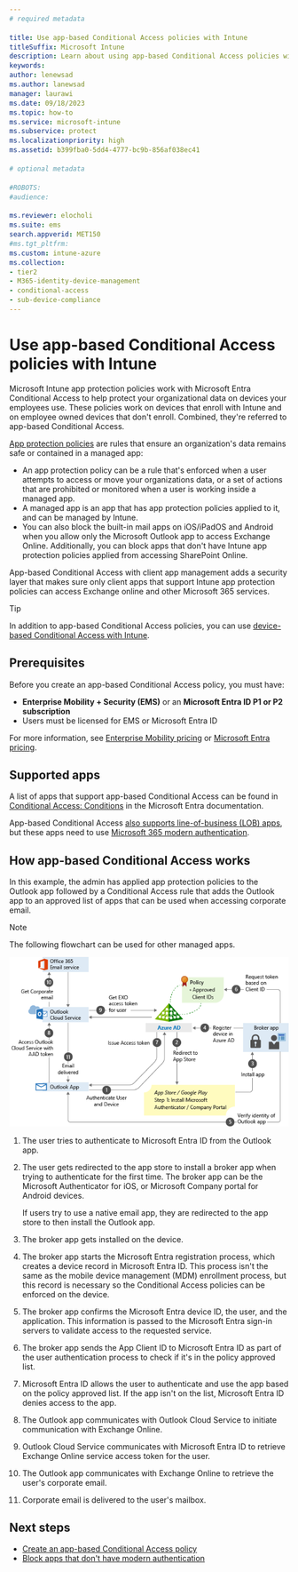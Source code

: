 ```yaml
---
# required metadata

title: Use app-based Conditional Access policies with Intune
titleSuffix: Microsoft Intune
description: Learn about using app-based Conditional Access policies with Microsoft Intune for both enrolled and unenrolled devices.
keywords:
author: lenewsad
ms.author: lanewsad
manager: laurawi
ms.date: 09/18/2023
ms.topic: how-to
ms.service: microsoft-intune
ms.subservice: protect
ms.localizationpriority: high
ms.assetid: b399fba0-5dd4-4777-bc9b-856af038ec41

# optional metadata

#ROBOTS:
#audience:

ms.reviewer: elocholi
ms.suite: ems
search.appverid: MET150
#ms.tgt_pltfrm:
ms.custom: intune-azure
ms.collection:
- tier2
- M365-identity-device-management
- conditional-access
- sub-device-compliance
---
```


# Use app-based Conditional Access policies with Intune

Microsoft Intune app protection policies work with Microsoft Entra Conditional Access to help protect your organizational data on devices your employees use. These policies work on devices that enroll with Intune and on employee owned devices that don't enroll. Combined, they're referred to app-based Conditional Access.

[App protection policies](../apps/app-protection-policy.md) are rules that ensure an organization's data remains safe or contained in a managed app:

- An app protection policy can be a rule that's enforced when a user attempts to access or move your organizations data, or a set of actions that are prohibited or monitored when a user is working inside a managed app.
- A managed app is an app that has app protection policies applied to it, and can be managed by Intune.
- You can also block the built-in mail apps on iOS/iPadOS and Android when you allow only the Microsoft Outlook app to access Exchange Online. Additionally, you can block apps that don't have Intune app protection policies applied from accessing SharePoint Online.

App-based Conditional Access with client app management adds a security layer that makes sure only client apps that support Intune app protection policies can access Exchange online and other Microsoft 365 services.

> [!TIP]
> In addition to app-based Conditional Access policies, you can use [device-based Conditional Access with Intune](create-conditional-access-intune.md).

## Prerequisites

Before you create an app-based Conditional Access policy, you must have:

- **Enterprise Mobility + Security (EMS)** or an **Microsoft Entra ID P1 or P2 subscription**
- Users must be licensed for EMS or Microsoft Entra ID

For more information, see [Enterprise Mobility pricing](https://www.microsoft.com/cloud-platform/enterprise-mobility-pricing) or [Microsoft Entra pricing](https://azure.microsoft.com/pricing/details/active-directory/).

## Supported apps

A list of apps that support app-based Conditional Access can be found in [Conditional Access: Conditions](/azure/active-directory/conditional-access/concept-conditional-access-conditions#client-apps) in the Microsoft Entra documentation.

App-based Conditional Access [also supports line-of-business (LOB) apps](../protect/app-modern-authentication-block.md), but these apps need to use [Microsoft 365 modern authentication](/microsoft-365/enterprise/modern-auth-for-office-2013-and-2016?view=o365-worldwide&preserve-view=true).

## How app-based Conditional Access works

In this example, the admin has applied app protection policies to the Outlook app followed by a Conditional Access rule that adds the Outlook app to an approved list of apps that can be used when accessing corporate email.

> [!NOTE]
> The following flowchart  can be used for other managed apps.

![App-based Conditional Access process illustrated in a flow-chart](./media/app-based-conditional-access-intune/ca-intune-common-ways-3.png)

1. The user tries to authenticate to Microsoft Entra ID from the Outlook app.

2. The user gets redirected to the app store to install a broker app when trying to authenticate for the first time. The broker app can be the Microsoft Authenticator for iOS, or Microsoft Company portal for Android devices.

   If users try to use a native email app, they are redirected to the app store to then install the Outlook app.

3. The broker app gets installed on the device.

4. The broker app starts the Microsoft Entra registration process, which creates a device record in Microsoft Entra ID. This process isn't the same as the mobile device management (MDM) enrollment process, but this record is necessary so the Conditional Access policies can be enforced on the device.

5. The broker app confirms the Microsoft Entra device ID, the user, and the application. This information is passed to the Microsoft Entra sign-in servers to validate access to the requested service.

6. The broker app sends the App Client ID to Microsoft Entra ID as part of the user authentication process to check if it's in the policy approved list.

7. Microsoft Entra ID allows the user to authenticate and use the app based on the policy approved list. If the app isn't on the list, Microsoft Entra ID denies access to the app.

8. The Outlook app communicates with Outlook Cloud Service to initiate communication with Exchange Online.

9. Outlook Cloud Service communicates with Microsoft Entra ID to retrieve Exchange Online service access token for the user.

10. The Outlook app communicates with Exchange Online to retrieve the user's corporate email.

11. Corporate email is delivered to the user's mailbox.

## Next steps

- [Create an app-based Conditional Access policy](app-based-conditional-access-intune-create.md)
- [Block apps that don't have modern authentication](app-modern-authentication-block.md)

